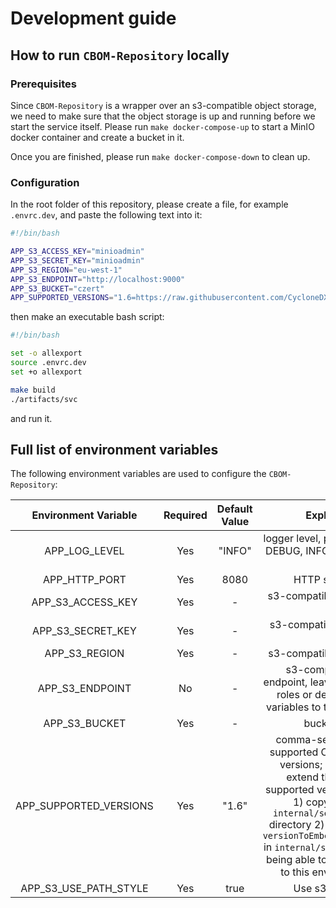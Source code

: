 # Development guide

## How to run `CBOM-Repository` locally

### Prerequisites 

Since `CBOM-Repository` is a wrapper over an s3-compatible object storage, we need to make sure that the object storage is up and running before we start the service itself. Please run `make docker-compose-up` to start a MinIO docker container and create a bucket in it.

Once you are finished, please run `make docker-compose-down` to clean up.

### Configuration

In the root folder of this repository, please create a file, for example `.envrc.dev`, and paste the following text into it:
```bash
#!/bin/bash

APP_S3_ACCESS_KEY="minioadmin"
APP_S3_SECRET_KEY="minioadmin"
APP_S3_REGION="eu-west-1"
APP_S3_ENDPOINT="http://localhost:9000"
APP_S3_BUCKET="czert"
APP_SUPPORTED_VERSIONS="1.6=https://raw.githubusercontent.com/CycloneDX/specification/refs/heads/master/schema/bom-1.6.schema.json"
```

then make an executable bash script:
```bash
#!/bin/bash

set -o allexport
source .envrc.dev
set +o allexport

make build
./artifacts/svc
```
and run it.


## Full list of environment variables 

The following environment variables are used to configure the `CBOM-Repository`:

|   Environment Variable   |  Required  | Default Value | Explanation |
| :----------------------: | :--------: | :-------------: | :-------------: |
| APP_LOG_LEVEL            | Yes | "INFO" | logger level, possible values: \[ DEBUG, INFO, WARN, ERROR \] |
| APP_HTTP_PORT            | Yes | 8080 | HTTP server port |
| APP_S3_ACCESS_KEY        | Yes | - | s3-compatible store access key |
| APP_S3_SECRET_KEY        | Yes | - | s3-compatible store secret key |
| APP_S3_REGION            | Yes | - | s3-compatible store Region |
| APP_S3_ENDPOINT          | No | - | s3-compatible store endpoint, leave empty for aws roles or default aws env. variables to take precedence |
| APP_S3_BUCKET            | Yes | - | bucket name |
| APP_SUPPORTED_VERSIONS   | Yes | "1.6" | comma-separated list of supported CycloneDX BOM versions; if you want to extend the the list of supported version you MUST 1) copy the file to `internal/service/schemas` directory 2) extend variable `versionToEmbeddedFileMapping` in `internal/service.go` before being able to add the version to this env. variable list |
| APP_S3_USE_PATH_STYLE    | Yes | true | Use s3 path style |


